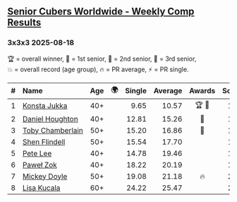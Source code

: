 <style>table {white-space: nowrap;}</style>
<link rel="stylesheet" type="text/css" href="/scw-comp/css/flags.css" />

## [Senior Cubers Worldwide - Weekly Comp Results](/scw-comp/results/)
### 3x3x3 2025-08-18

<span style="white-space: nowrap;">🏆 = overall winner</span>, <span style="white-space: nowrap;">🥇 = 1st senior</span>, <span style="white-space: nowrap;">🥈 = 2nd senior</span>, <span style="white-space: nowrap;">🥉 = 3rd senior</span>, <span style="white-space: nowrap;">💥 = overall record (age group)</span>, <span style="white-space: nowrap;">🔥 = PR average</span>, <span style="white-space: nowrap;">⚡ = PR single</span>.

| # | Name | Age | 🌍 | Single | Average | Awards | Solve 1 | Solve 2 | Solve 3 | Solve 4 | Solve 5 | Video |
| :--: | :-- | :--: | :--: | --: | --: | :--: | --: | --: | --: | --: | --: | :-- |
| 1 | [Konsta Jukka](../../persons/konsta_jukka/333.md) | 40+ | <i class="flag flag-FI" /> | 9.65 | 10.57 | 🏆 🥇 | 10.04 | 11.26 | 11.35 | 10.41 | 9.65 | [Desktop](https://www.facebook.com/events/4098227200495459/permalink/4111746672476845) / [Mobile](https://m.facebook.com/events/4098227200495459?view=permalink&id=4111746672476845) |
| 2 | [Daniel Houghton](../../persons/daniel_houghton/333.md) | 40+ | <i class="flag flag-CH" /> | 12.81 | 15.26 | 🥈 | 12.81 | 14.08 | 28.89 | 13.72 | 17.97 | [Desktop](https://www.facebook.com/events/4098227200495459/permalink/4109792102672302) / [Mobile](https://m.facebook.com/events/4098227200495459?view=permalink&id=4109792102672302) |
| 3 | [Toby Chamberlain](../../persons/toby_chamberlain/333.md) | 50+ | <i class="flag flag-AU" /> | 15.20 | 16.86 | 🥉 | 17.92 | 17.46 | 15.21 | 18.00 | 15.20 | [Desktop](https://www.facebook.com/events/4098227200495459/permalink/4111267152524797) / [Mobile](https://m.facebook.com/events/4098227200495459?view=permalink&id=4111267152524797) |
| 4 | [Shen Flindell](../../persons/shen_flindell/333.md) | 50+ | <i class="flag flag-AU" /> | 15.54 | 17.70 |  | 15.54 | 20.03 | 19.22 | 15.65 | 18.22 | [Desktop](https://www.facebook.com/events/4098227200495459/permalink/4112310722420440) / [Mobile](https://m.facebook.com/events/4098227200495459?view=permalink&id=4112310722420440) |
| 5 | [Pete Lee](../../persons/pete_lee/333.md) | 40+ | <i class="flag flag-GB" /> | 14.78 | 19.46 |  | 17.51 | 18.65 | 14.78 | 22.21 | 22.21 | [Desktop](https://www.facebook.com/events/4098227200495459/permalink/4101139586870887) / [Mobile](https://m.facebook.com/events/4098227200495459?view=permalink&id=4101139586870887) |
| 6 | [Paweł Zok](../../persons/pawe_zok/333.md) | 40+ | <i class="flag flag-PL" /> | 18.22 | 20.19 |  | 18.22 | 21.38 | 19.22 | 19.98 | 23.47 | [Desktop](https://www.facebook.com/events/4098227200495459/permalink/4110429392608573) / [Mobile](https://m.facebook.com/events/4098227200495459?view=permalink&id=4110429392608573) |
| 7 | [Mickey Doyle](../../persons/mickey_doyle/333.md) | 50+ | <i class="flag flag-US" /> | 19.08 | 21.18 | 🔥 | 23.23 | 19.80 | 19.08 | 20.51 | 27.29 | [Desktop](https://www.facebook.com/events/4098227200495459/permalink/4111994942452018) / [Mobile](https://m.facebook.com/events/4098227200495459?view=permalink&id=4111994942452018) |
| 8 | [Lisa Kucala](../../persons/lisa_kucala/333.md) | 60+ | <i class="flag flag-US" /> | 24.22 | 25.47 |  | 25.20 | 24.22 | 31.57 | 24.48 | 26.73 | [Desktop](https://www.facebook.com/events/4098227200495459/permalink/4112078732443639) / [Mobile](https://m.facebook.com/events/4098227200495459?view=permalink&id=4112078732443639) |

<!-- Global site tag (gtag.js) - Google Analytics -->
<script async src="https://www.googletagmanager.com/gtag/js?id=UA-86348435-3"></script>
<script>window.dataLayer = window.dataLayer || []; function gtag() {dataLayer.push(arguments);} gtag('js', new Date()); gtag('config', 'UA-86348435-3');</script>
